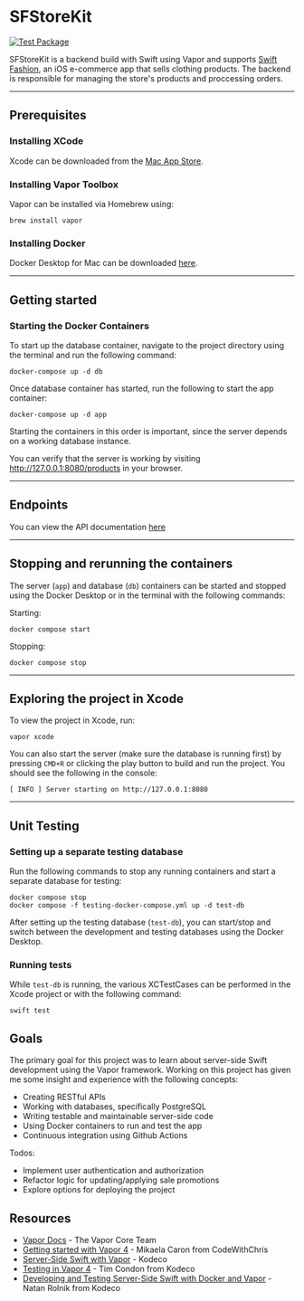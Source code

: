 # SFStoreKit

[![Test Package](https://github.com/larryn35/SFStoreKit/actions/workflows/CI.yml/badge.svg)](https://github.com/larryn35/SFStoreKit/actions/workflows/CI.yml)

SFStoreKit is a backend build with Swift using Vapor and supports [Swift Fashion](https://github.com/larryn35/SwiftFashion), an iOS e-commerce app that sells clothing products. The backend is responsible for managing the store's products and proccessing orders.

---

## Prerequisites

### Installing XCode

Xcode can be downloaded from the [Mac App Store](https://itunes.apple.com/us/app/xcode/id497799835?mt=12).

### Installing Vapor Toolbox

Vapor can be installed via Homebrew using:
```
brew install vapor
```

### Installing Docker

Docker Desktop for Mac can be downloaded [here](https://docs.docker.com/docker-for-mac/install/).

----

## Getting started

### Starting the Docker Containers

To start up the database container, navigate to the project directory using the terminal and run the following command:
```
docker-compose up -d db
```

Once database container has started, run the following to start the app container:
```
docker-compose up -d app
```

Starting the containers in this order is important, since the server depends on a working database instance.

You can verify that the server is working by visiting http://127.0.0.1:8080/products in your browser.

---

## Endpoints
You can view the API documentation [here](https://documenter.getpostman.com/view/25780655/2s93Y5RLp7)

---

## Stopping and rerunning the containers
The server (```app```) and database (```db```) containers can be started and stopped using the Docker Desktop or in the terminal with the following commands:

Starting:
```
docker compose start
```

Stopping:
```
docker compose stop
```

---

## Exploring the project in Xcode
To view the project in Xcode, run:
```
vapor xcode
```

You can also start the server (make sure the database is running first) by pressing ```CMD+R``` or clicking the play button to build and run the project. You should see the following in the console:
```
[ INFO ] Server starting on http://127.0.0.1:8080
```

---

## Unit Testing

### Setting up a separate testing database

Run the following commands to stop any running containers and start a separate database for testing:
```
docker compose stop
docker compose -f testing-docker-compose.yml up -d test-db
```

After setting up the testing database (```test-db```), you can start/stop and switch between the development and testing databases using the Docker Desktop.

### Running tests

While ```test-db``` is running, the various XCTestCases can be performed in the Xcode project or with the following command:
```
swift test
```

## Goals

The primary goal for this project was to learn about server-side Swift development using the Vapor framework. Working on this project has given me some insight and experience with the following concepts:

- Creating RESTful APIs
- Working with databases, specifically PostgreSQL
- Writing testable and maintainable server-side code
- Using Docker containers to run and test the app
- Continuous integration using Github Actions

Todos:
- Implement user authentication and authorization
- Refactor logic for updating/applying sale promotions
- Explore options for deploying the project

## Resources

- [Vapor Docs](https://docs.vapor.codes/) - The Vapor Core Team
- [Getting started with Vapor 4](https://www.youtube.com/watch?v=CD283bLteP0&list=PLMRqhzcHGw1Z7xNnqS_yUNm1k9dvq-HbM) - Mikaela Caron from CodeWithChris
- [Server-Side Swift with Vapor](https://www.kodeco.com/books/server-side-swift-with-vapor) - Kodeco
- [Testing in Vapor 4](https://www.kodeco.com/16909142-testing-in-vapor-4) - Tim Condon from Kodeco
- [Developing and Testing Server-Side Swift with Docker and Vapor](https://www.kodeco.com/26322368-developing-and-testing-server-side-swift-with-docker-and-vapor) - Natan Rolnik from Kodeco